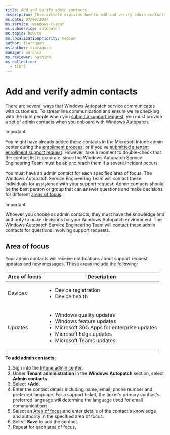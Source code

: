 ```yaml
---
title: Add and verify admin contacts
description: This article explains how to add and verify admin contacts
ms.date: 07/08/2024
ms.service: windows-client
ms.subservice: autopatch
ms.topic: how-to
ms.localizationpriority: medium
author: tiaraquan
ms.author: tiaraquan
manager: aaroncz
ms.reviewer: hathind
ms.collection:
  - tier2
---
```


# Add and verify admin contacts

There are several ways that Windows Autopatch service communicates with customers. To streamline communication and ensure we're checking with the right people when you [submit a support request](../operate/windows-autopatch-support-request.md), you must provide a set of admin contacts when you onboard with Windows Autopatch.

> [!IMPORTANT]
> You might have already added these contacts in the Microsoft Intune admin center during the [enrollment process](../prepare/windows-autopatch-enroll-tenant.md#step-4-enroll-your-tenant), or if you've [submitted a tenant enrollment support request](../prepare/windows-autopatch-enrollment-support-request.md). However, take a moment to double-check that the contact list is accurate, since the Windows Autopatch Service Engineering Team must be able to reach them if a severe incident occurs.

You must have an admin contact for each specified area of focus. The Windows Autopatch Service Engineering Team will contact these individuals for assistance with your support request. Admin contacts should be the best person or group that can answer questions and make decisions for different [areas of focus](#area-of-focus).

> [!IMPORTANT]
> Whoever you choose as admin contacts, they must have the knowledge and authority to make decisions for your Windows Autopatch environment. The Windows Autopatch Service Engineering Team will contact these admin contacts for questions involving support requests.

## Area of focus

Your admin contacts will receive notifications about support request updates and new messages. These areas include the following:

| Area of focus | Description |
| ----- | ----- |
| Devices | <uL><li>Device registration</li><li>Device health</li></ul> |
| Updates | <ul><li>Windows quality updates</li><li>Windows feature updates</li><li>Microsoft 365 Apps for enterprise updates</li><li>Microsoft Edge updates</li><li>Microsoft Teams updates</li></ul> |

**To add admin contacts:**

1. Sign into the [Intune admin center](https://go.microsoft.com/fwlink/?linkid=2109431).
1. Under **Tenant administration** in the **Windows Autopatch** section, select **Admin contacts**.
1. Select **+Add**.
1. Enter the contact details including name, email, phone number and preferred language. For a support ticket, the ticket's primary contact's preferred language will determine the language used for email communications.
1. Select an [Area of focus](#area-of-focus) and enter details of the contact's knowledge and authority in the specified area of focus.
1. Select **Save** to add the contact.
1. Repeat for each area of focus.
